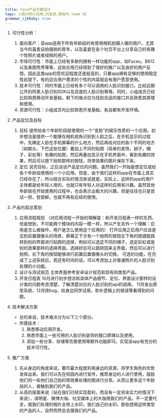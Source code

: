 ```yaml
---
title: Face产品方案设计
tags: 人脸识别小应用,刘友良,吴榕华,team 16
grammar_cjkRuby: true
---
```



1. 可行性分析： 
	1. 面向客户：该app适用于所有年龄段的有使用相机拍摄人像的用户。尤其当今的喜爱自拍摆拍的青年，以及喜爱在各个社交平台上分享自己的有趣个性照片或者视频的用户。
	2. 市场可行性：市面上已经有多款的拥有一样功能的app，如Faceu，B612以及美图秀秀等等，这些应用已经得到了很好的推广以及良好的用户反馈。因此这类app的受欢迎程度还是挺高的，只要app拥有足够的使用稳定性前提下，有的迎合用户需求的个性的内容就会有用户愿意使用。
	3. 技术可行性：同时市面上已经有多个可以调用的人脸识别接口，比如近期公开的阿里人脸识别SDK以及百度的人脸识别等等。同时，小组成员已经比较熟悉移动开发基础，剩下的难点仅为找到合适的接口并且熟悉其原理和使用。
	4. 资源可行性：小组成员均比较熟悉开发基础，各自都有开发环境。
2. 产品定位及目标
	1. 目标
	提供给各个年龄阶段层使用的一个“变脸”的娱乐性质的一个应用。初步想法是提供一个能够在相机视角识别到人脸之后，在手机显示的过程中，先确定人脸在手机屏幕的什么地方，然后再给对应的各个不同的地方（如额头，下巴这些位置）叠加上不同的贴图（简单的发饰，胡子，帽子，彩虹等）有趣的贴图，然后再叠加显示在手机界面中，看到有趣的效果，然后可以摁下拍照那样的按钮，将带效果的图片保存下来。
	2. 定位
	说完目标，之后谈谈产品定位的问题。虽然我们一开始是想定位成给各个年龄段使用的一个小应用。但是，由于我们这样的app在市面上其实已经存在了，所以结合实际的情况来说就是，实际上，这样的app的用户主体都是给年轻人用的，也就只有年轻人对这样的应用有兴趣，虽然其他年龄层在开始使用的过程中，也会表示出极大的兴趣，但是往往也只是尝试一把，尝尝鲜，也就不再有后续的使用。

3. 产品内容总策划
	1. 应用流程规划
	（对应用流程一开始的理解是：和开发日程表一样的东西，但是想到，不可能两个模块的内容一模一样，所以产生另外一个理解：应用是怎么被操作，用户是怎么使用这个应用的）
    打开应用之后用户应该是见到前置摄像头的场景，屏幕正下方有一个拍照的按钮左下角的按键能跳转到别的界面进行贴图的选择，例如可以选定不同的帽子，选定彩虹或是别的效果那样的选择界面，选择好后可以跳转回来主界面，然后可以进行拍照。右下角的按钮能够进行前置后置摄像头的切换。
	可选的功能，在完成了上述系统后，若还有时间的话，可以考虑加上对普通照片的人脸识别处理的小功能。
	2. 设计与测试规范
	主体界面参考安卓设计规范和现有同类型产品。
	3. 开发日程表
	10月进行初步想法和具体产品细节、定位、界面设计那样的设计类的问题考虑清楚，了解清楚对应的人脸识别的api的调用。
	11月发出原型系统，12月改bug，给身边同学试用，弥补逻辑上的错误等看得到的问题。

4. 技术解决方案
	- 总的来说，技术难点分为以下三个部分。
	- 所需技术：
		1. 熟悉移动应用开发。
		2. 熟悉市面上一些可用的人脸识别装饰的接口原理以及使用。
		3. 添加一些分享、存储等完善使用等额外功能即可。实现该app有充分的技术可行性。

5. 推广方案
	1. 先从身边的角度来说，要尽最大程度利用身边的资源，将学生角色的优势发挥出来。我们可以先在校园内进行宣传，推荐身边的人进行使用，鼓励他们将一些他们自己拍的带效果处理的图进行分享。从而让更多这个年龄段的人，接触到我们的产品。
	2. 从高的层面来说（站在我们已经实现盈利，而且有一定资金实力的情况下来说），请明星、微博大咖、社交媒体上的大咖用我们的产品，不一定要代言，就我们处理的相片会带上水印，我们自己的水印。那些想用这样类型的产品的人，自然而然会去搜我们的产品。
